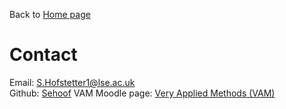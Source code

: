 Back to [Home page](/README.md)

# Contact

Email: [S.Hofstetter1@lse.ac.uk](mailto:S.Hofstetter1@lse.ac.uk)<br/>
Github: [Sehoof](https://github.com/sehoof)
VAM Moodle page: [Very Applied Methods (VAM)](https://moodle.lse.ac.uk/course/view.php?id=5881)


